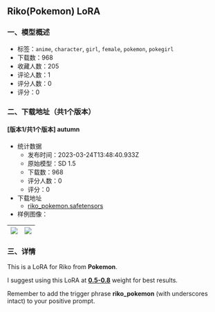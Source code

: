 ## Riko(Pokemon) LoRA 
### 一、模型概述

- 标签：`anime`, `character`, `girl`, `female`, `pokemon`, `pokegirl`
- 下载数：968
- 收藏人数：205
- 评论人数：1
- 评分人数：0
- 评分：0

### 二、下载地址（共1个版本）

#### [版本1/共1个版本] autumn

- 统计数据
  - 发布时间：2023-03-24T13:48:40.933Z
  - 原始模型：SD 1.5
  - 下载数：968
  - 评分人数：0
  - 评分：0
- 下载地址
  - [riko_pokemon.safetensors](https://civitai.com/api/download/models/28397)
- 样例图像：

| <img src="https://image.civitai.com/xG1nkqKTMzGDvpLrqFT7WA/75c425f1-9283-48c4-8e38-118acd4ee500/width=450/319699.jpeg" /> | <img src="https://image.civitai.com/xG1nkqKTMzGDvpLrqFT7WA/82d14ca1-e8e4-4b39-a5d9-3c7601835800/width=450/319700.jpeg" /> |
| ---- | ---- |


### 三、详情
<p>This is a LoRA for Riko from <strong>Pokemon</strong>.</p><p>I suggest using this LoRA at <strong><u>0.5-0.8</u></strong> weight for best results.</p><p>Remember to add the trigger phrase <strong>riko_pokemon</strong> (with underscores intact) to your positive prompt.</p>